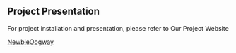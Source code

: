## Project Presentation

For project installation and presentation, please refer to Our Project Website

[NewbieOogway](https://newbie-oogway.readthedocs.io/en/latest/)